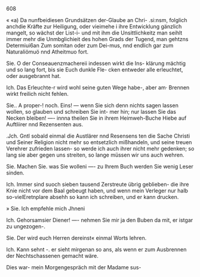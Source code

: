 608

« «a) Da nunfbeidiesen Grundsätzen der-Glaube an Chri-
.si:nsm, folglich anchdie Kräfte zur Heiligung, oder vieimehe
i ihre Entwicklung gänzlich mangelt, so wächst der List-i-
und mit ihm die Unsittlichkeitz man seihlt immer mehr die
Unmbglichieit des hohen Grads der Tugend, man gehtzns
Determiui6an Zum somitan oder zum Dei-mus, nnd
endlich gar zum Naturaliömuö nnd Atheitmuo fort.

Sie. O der Conseauenzmachereii indessen wirkt die Ins-
klärung mächtig und so lang fort, bis sie Euch dunkle Fle-
cken entweder alle erleuchtet, oder ausgebrannt hat.

Ich. Das Erleuchte-r wird wohl seine guten Wege habe-,
aber am· Brennen wirkt freilich nicht fehlen.

Sie.. A proper-! noch. Eins! — wenn Sie sich denn
nichts sagen lassen wollen, so glauben und schreiben Sie int-
mer hin; nur lassen Sie das Necken bleiben! —- innna
theilen Sie in ihrem Heimweh-Buche Hiebe auf Auftliirer
nnd Rezensenten aus.

.Jch. Gntl sobald einmal die Austlärer nnd Resensens
ten die Sache Christi und Seiner Religion nicht mehr so
entsetzlich mißhandeln, und seine treuen Verehrer zufrieden
lassen- so werde ich auch ihrer nicht mehr gedenken; so lang
sie aber gegen uns streiten, so lange müssen wir uns auch
wehren.

Sie. Machen Sie. was Sie wolleni —- zu Ihrem Buch
werden Sie wenig Leser sinden.

Ich. Immer sind suoch sieben tausend Zerstreute übrig
geblieben- die ihre Knie nicht vor dem Baal gebeugt haben,
und wenn mein Verleger nur halb so-vielEretnplare absehh
so kann ich schreiben, und er kann drucken.

» Sie. Ich empfehle mich Jhneni

Ich. Gehorsamsier Diener! —- nehmen Sie mir ja den
Buben da mit, er istgar zu ungezogen-.

Sie. Der wird euch Herren dereinst« einmal Worts
lehren.

Ich. Kann sehnt -. er sieht mirgenan so ans, als
wenn er zum Ausbrennen der Nechtschassenen gemacht wäre.

Dies war- mein Morgengespräch mit der Madame sus-

